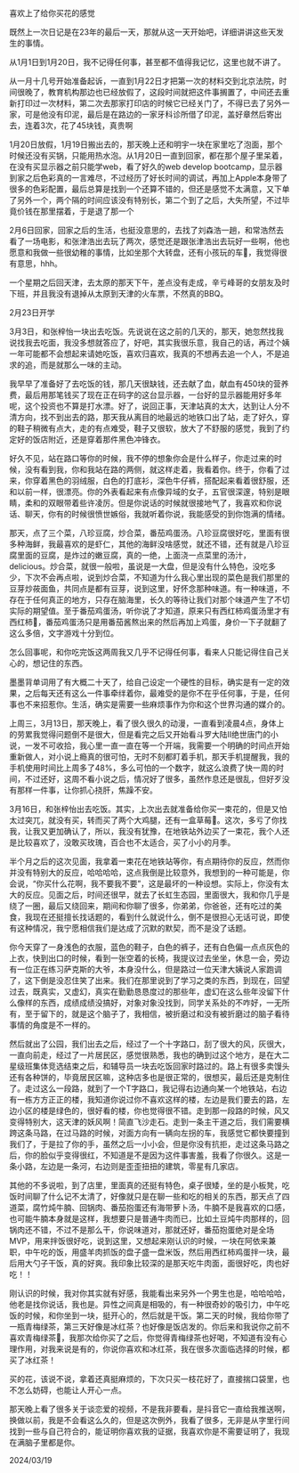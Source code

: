 喜欢上了给你买花的感觉




<p>既然上一次日记是在23年的最后一天，那就从这一天开始吧，详细讲讲这些天发生的事情。</p>
<p>从1月1日到1月20日，我不记得任何事，甚至都不值得我记忆，这里也就不讲了。</p>
<p>从一月十几号开始准备起诉，一直到1月22日才把第一次的材料交到北京法院，时间很晚了，教育机构那边也已经放假了，这段时间就把这件事搁置了，中间还去重新打印过一次材料，第二次去那家打印店的时候它已经关门了，不得已去了另外一家，可是他没有印泥，最后是在路边的一家牙科诊所借了印泥，盖好章然后寄出去，连着3次，花了45块钱，真贵啊</p>
<p>1月20日放假，1月19日搬出去的，那天晚上还和明宇一块在家里吃了泡面，那个时候还没有买锅，只能用热水泡。从1月20日一直到回家，都在那个屋子里呆着，在没有买显示器之前只能学web，看了好久的web develop bootcamp，显示器到家之后色彩真的一言难尽，不过经历了好长时间的调试，再加上Apple本身带了很多的色彩配置，最后总算是找到一个还算不错的，但还是感觉不太满意，又下单了另外一个，两个隔的时间应该没有特别长，第二个到了之后，大失所望，不过毕竟价钱在那里摆着，于是退了那一个</p>
<p>2月6日回家，回家之后的生活，也挺没意思的，去找了刘森浩一趟，和常浩然去看了一场电影，和张津浩出去玩了两次，感觉还是跟张津浩出去玩好一些啊，他也愿意和我做一些很幼稚的事情，比如坐那个大转盘，还有小孩玩的车🚗，我觉得很有意思，hhh。</p>
<p>一个星期之后回天津，去太原的那天下午，差点没有走成，辛亏峰哥的女朋友及时下班，并且我没有退掉从太原到天津的火车票，不然真的BBQ。</p>
<p>2月23日开学</p>
<p>3月3日，和张梓怡一块出去吃饭。先说说在这之前的几天的，那天，她忽然找我说找我去吃面，我没多想就答应了，好吧，其实我很乐意，我自己的话，再过个姨一年可能都不会想起来请她吃饭，喜欢归喜欢，我真的不想再去追一个人，不是追求的追，而是就那么一味的主动。</p>
<p>我早早了准备好了去吃饭的钱，那几天很缺钱，还去献了血，献血有450块的营养费，最后用那笔钱买了现在正在码字的这台显示器，一台好的显示器能用好多年呢，这个投资也不算是打水漂。好了，说回正事，天津站真的太大，达到让人分不清方向，找不到出去的路，那天我从离目的地最远的地铁口出了站，走了好久，穿的鞋子稍微有点大，走的有点难受，鞋子又很软，放大了不舒服的感觉，我到了约定好的饭店附近，还是穿着那件黑色冲锋衣。</p>
<p>好久不见，站在路口等你的时候，我不停的想象你会是什么样子，你走过来的时候，没有看到我，你和我站在路的两侧，就这样走着，我看着你。终于，你看了过来，你穿着黑色的羽绒服，白色的打底衫，深色牛仔裤，搭配起来看着很舒服，还和以前一样，很漂亮。你的外表看起来有点像异域的女子，五官很深邃，特别是眼睛，柔和的双眼带着些许凌厉。但是你说话的时候就很接地气了，我喜欢和你说话、聊天，你有的时候很愤世嫉俗，我就听着你说，我能感受的到你饱满的情绪。</p>
<p>那天，点了三个菜，八珍豆腐，炒合菜，番茄鸡蛋汤。八珍豆腐很好吃，里面有很多种海鲜，我最喜欢的是虾仁，其他的海鲜没啥感觉，就还不错，还有就是八珍豆腐里面的豆腐，是炸过的嫩豆腐，真的一绝，上面浇一点菜里的汤汁，delicious。炒合菜，就很一般啦，虽说是一大盘，但是没有什么特色，没吃多少，下次不会再点啦，说到炒合菜，不知道为什么我心里出现的菜色是我们那里的豆芽炒莜面鱼，共同点是都有豆芽，说到这里，好怀念那种味道。有一种味道，不存在于任何真正的地方，只存在脑海里，长久的等待让我们对那个味道产生了不切实际的期望值。至于番茄鸡蛋汤，听你说了才知道，原来只有西红柿鸡蛋汤里才有西红柿🍅，番茄鸡蛋汤只是用番茄酱熬出来的然后再加上鸡蛋，身价一下子就翻了这么多倍，文字游戏十分到位。</p>
<p>怎么回事呢，和你吃完饭这两周我又几乎不记得任何事，看来人只能记得住自己关心的，想记住的东西。</p>
<p>墨墨背单词用了有大概二十天了，给自己设定一个硬性的目标，确实是有一定的效果，之后每天还有这么一件事牵绊着你，最难受的是你不在乎任何事，于是，任何事也不来招惹你。生活，确实是需要一些麻烦事作为你和这个世界沟通的媒介的。</p>
<p>上周三，3月13日，那天晚上，看了很久很久的动漫，一直看到凌晨4点，身体上的劳累我觉得问题倒不是很大，但是看完之后又开始看斗罗大陆II绝世唐门的小说，一发不可收拾，我心里一直一直在等一个开端，我需要一个明确的时间点开始重新做人，对小说上瘾真的很可怕，无时不刻都盯着手机，那天手机提醒我，我的手机使用时间比上周多了48%，多么可怕的一个数字，就这么浪费了快一周的时间，不过还好，这周不看小说之后，情况好了很多，虽然作息还是很乱，但好歹没有那样一件事，让你抓心挠肝，焦躁不安。</p>
<p>3月16日，和张梓怡出去吃饭。其实，上次出去就准备给你买一束花的，但是又怕太过突兀，就没有买，转而买了两个大鸡腿，还有一盒草莓🍓。这次，多亏了你找我，让我又更加确认了，所以，我没有犹豫，在地铁站外边买了一束花，我个人还是比较喜欢了，没敢买玫瑰，百合也不太适合，买了小小的月季。</p>
<p>半个月之后的这次见面，我拿着一束花在地铁站等你，有点期待你的反应，然而你并没有特别大的反应，哈哈哈哈，这点我倒是比较意外，我想到的一种可能是，你会说，“你买什么花啊，我不要我不要”，这是最坏的一种设想。实际上，你没有太大的反应。见面之后，时间还很早，就去了长虹生态园，里面很大，我和你几乎是绕了一圈，最后又绕回来，期间和你聊了很多，你弟弟，你爸爸，还有吃过的美食，我现在还挺擅长找话题的，看到什么就说什么，倒不是很担心无话可说，即使有这种情况，我宁愿相信我们是达成了沉默的默契，而不是没了话题。</p>
<p>你今天穿了一身浅色的衣服，蓝色的鞋子，白色的裤子，还有白色偏一点点灰色的上衣，快到出口的时候，看到一张空着的长椅，我提议过去坐坐，休息一会，旁边有一位正在练习萨克斯的大爷，本身没什么，但是路过一位天津大姨说人家跑调了，这下倒是没忍住笑了出来。我们在那里说到了学习之类的东西，到现在，回望过去，既真实，又虚幻，真实在勤勤恳恳度过的那些年，虚幻在这么些年没留下什么像样的东西，成绩成绩没搞好，对象对象没找到，同学关系处的不咋好，一无所有，至于留下的，就是这个脑子了，我相信，被折磨过和没有被折磨过的脑子看待事情的角度是不一样的。</p>
<p>然后就出了公园，我们出去之后，经过了一个十字路口，刮了很大的风，灰很大，一直向前走，经过了一片居民区，感觉很熟悉，我也的确到过这个地方，是在大二星级班集体竞选结束之后，和辅导员一块去吃饭回家时路过的。路上有很多卖馒头还有各种饼的，毕竟居民区嘛，这种店多也是很正常的，很想买，最后还是克制住了。走过这么一段路，就到了一个T字路口，我记得右边通向某一个地铁站，右边有一栋方方正正的楼，我知道你说过你不喜欢这样的楼，左边是我们要去的路，左边小区的楼是绿色的，很好看的楼，你也觉得很不错。走到那一段路的时候，风又变得特别大，这天津的妖风啊！简直飞沙走石。走到一条主干道之后，我们需要横跨这条马路，在过马路的时候，对面方向有一辆向左拐的车，我感觉它都快要撞到我们了，于是拉了你的手，虽然之后一小小会，但是你没有抗拒，走过这条马路之后，你的脸似乎变得很红，不知道是不是因为这件事害羞，我看了你很久。这是一条小路，左边是一条河，右边则是歪歪扭扭的建筑，零星有几家店。</p>
<p>其他的不多说啦，到了店里，里面真的还挺有特色，桌子很矮，坐的是小板凳，吃饭时间聊了什么记不太清了，好像就只是在聊一些和吃的相关的东西，那天点了四道菜，腐竹炖牛腩、回锅肉、番茄抱蛋还有海带萝卜汤，牛腩不是我喜欢的口感，也可能牛腩本身就是这样，我想要只是普通牛肉而已，比如土豆炖牛肉那样的，回锅肉还不错，不过不是那么干，你说味道对，那就还好，番茄抱蛋绝对是全场MVP，用来拌饭很好吃，说到这里，又想起来刚认识的时候，一块在阿依来兼职，中午吃的饭，用盛羊肉抓饭的盘子盛一盘米饭，然后用西红柿鸡蛋拌一块，最后用大勺子干饭，真的好爽。我印象比较深的是那天吃牛肉面，面很好吃，肉也好吃！！</p>
<p>刚认识的时候，我对你其实就有好感，我能看出来另外一个男生也是，哈哈哈哈，他老是找你说话，我也是。异性之间真是相吸的，有一种很奇妙的吸引力，中午吃饭的时候，和你坐到一块，挺开心的，然后就是干饭。第二天的时候，我给你带了一瓶青梅绿茶，第三天好像是冰红茶？也好像是饭店发的。你后来和我说你之前不喜欢青梅绿茶🍵，我那次给你买了之后，你觉得青梅绿茶也好喝，不知道有没有心理作用，对我来说是有的，你说你喜欢和冰红茶，我在很多次面临选择的时候，都买了冰红茶！</p>
<p>买的花，该说不说，拿着还真挺麻烦的，下次只买一枝花好了，直接揣口袋里，也不怎么妨碍，也能让人开心一点。</p>
<p>那天晚上看了很多关于谈恋爱的视频，不是我非要看，是抖音它一直给我推送啊，换做以前，我是不会看这么久的，但是这次例外，我看了很多，无非是从字里行间找到一些与自己符合的，能证明你喜欢我的证据，我喜欢你是不需要证明了，我现在满脑子里都是你。</p>




2024/03/19
